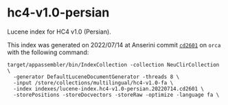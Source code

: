 # hc4-v1.0-persian

Lucene index for HC4 v1.0 (Persian).

This index was generated on 2022/07/14 at Anserini commit [`cd2601`](https://github.com/castorini/anserini/commit/cd26013fe6f1a8bcaebc440392e6c97c7bd486b7) on `orca` with the following command:

```
target/appassembler/bin/IndexCollection -collection NeuClirCollection \
  -generator DefaultLuceneDocumentGenerator -threads 8 \
  -input /store/collections/multilingual/hc4-v1.0-fa \
  -index indexes/lucene-index.hc4-v1.0-persian.20220714.cd2601 \
  -storePositions -storeDocvectors -storeRaw -optimize -language fa \
```
